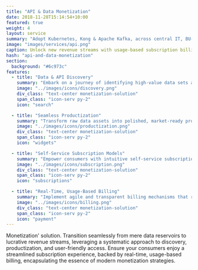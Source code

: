 ```yaml
---
title: "API & Data Monetization"
date: 2018-11-28T15:14:54+10:00
featured: true
weight: 4
layout: service
summary: "Adopt Kubernetes, Kong & Apache Kafka, across central IT, BU-wide and project deployments."
image: "images/services/api.png"
caption: Unlock new revenue streams with usage-based subscription billing for API & Data Products
hash: "api-and-data-monetization"
section:
  background: "#6c973c"
features:
  - title: "Data & API Discovery"
    summary: "Embark on a journey of identifying high-value data sets and APIs, setting the stage for potent monetization strategies."
    image: "../images/icons/discovery.png"
    div_class: "text-center monetization-solution"
    span_class: "icon-serv py-2"
    icon: "search"

  - title: "Seamless Productization"
    summary: "Transform raw data assets into polished, market-ready products, optimizing them for varied consumer needs and maximizing revenue potential."
    image: "../images/icons/productization.png"
    div_class: "text-center monetization-solution"
    span_class: "icon-serv py-2"
    icon: "widgets"

  - title: "Self-Service Subscription Models"
    summary: "Empower consumers with intuitive self-service subscription portals, ensuring frictionless access to data products and API services."
    image: "../images/icons/subscription.png"
    div_class: "text-center monetization-solution"
    span_class: "icon-serv py-2"
    icon: "subscriptions"

  - title: "Real-Time, Usage-Based Billing"
    summary: "Implement agile and transparent billing mechanisms that resonate with modern consumption patterns, capitalizing on real-time usage metrics for optimal monetization."
    image: "../images/icons/billing.png"
    div_class: "text-center monetization-solution"
    span_class: "icon-serv py-2"
    icon: "payment"
---
```


Monetization' solution. Transition seamlessly from mere data reservoirs to lucrative revenue streams, leveraging a systematic approach to discovery, productization, and user-friendly access. Ensure your consumers enjoy a streamlined subscription experience, backed by real-time, usage-based billing, encapsulating the essence of modern monetization strategies.
